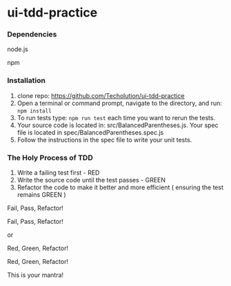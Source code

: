 # ui-tdd-practice

### Dependencies
node.js

npm

### Installation

1. clone repo: https://github.com/Techolution/ui-tdd-practice
2. Open a terminal or command prompt, navigate to the directory, and run: `npm install`
3. To run tests type: `npm run test` each time you want to rerun the tests.
4. Your source code is located in: src/BalancedParentheses.js.  Your spec file is located in spec/BalancedParentheses.spec.js
5. Follow the instructions in the spec file to write your unit tests.

### The Holy Process of TDD
1. Write a failing test first - RED
2. Write the source code until the test passes - GREEN
3. Refactor the code to make it better and more efficient ( ensuring the test remains GREEN )

Fail, Pass, Refactor!

Fail, Pass, Refactor!

or

Red, Green, Refactor!

Red, Green, Refactor!

This is your mantra!



